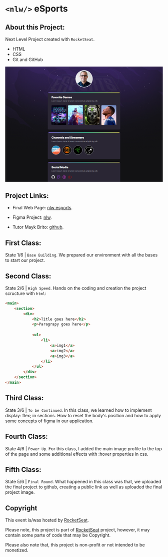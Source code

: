 # `<nlw/>` eSports

## About this Project:
Next Level Project created with `RocketSeat`.
- HTML
- CSS
- Git and GitHub

![preview](./.github/preview.png)

## Project Links:
- Final Web Page: [nlw esports](https://mavinii.github.io/nlw-esports-explorer/).

- Figma Project: [nlw](https://www.figma.com/file/b1TZpRBYjG3hFAaqCpFT6M/NLW-eSports-(Community)?node-id=79%3A2502).

- Tutor Mayk Brito: [github](https://github.com/maykbrito).

## First Class:
State 1/6 | `Base Building`. We prepared our environment with all the bases to start our project.

## Second Class:
State 2/6 | `High Speed`. Hands on the coding and creation the project scructure with `html`:
```html
<main>
    <section>
        <div>
            <h2>Title goes here</h2>
            <p>Paragrapy goes here</p>

            <ul>
                <li>
                    <a>img1</a>
                    <a>img2</a>
                    <a>img3</a>
                </li>
            </ul>
        </div>
    </section>
</main>
```

## Third Class:
State 3/6 | `To be Continued`. In this class, we learned how to implement display: flex; in sections. How to reset the body's position and how to apply some concepts of figma in our application.

## Fourth Class:
State 4/6 | `Power Up`. For this class, I added the main image profile to the top of the page and some additional effects with :hover properties in css.

## Fifth Class:
State 5/6 | `Final Round`. What happened in this class was that, we uploaded the final project to github, creating a public link as well as uploaded the final project image.

## Copyright
This event is/was hosted by [RocketSeat](https://www.rocketseat.com.br).

Please note, this project is part of [RocketSeat](https://www.rocketseat.com.br) project, however, it may contain some parte of code that may be Copyright.

Please also note that, this project is non-profit or not intended to be monetized.